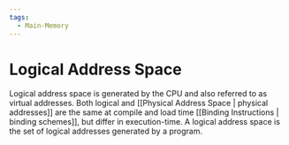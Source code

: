 ```yaml
---
tags:
  - Main-Memory
---
```

# Logical Address Space
Logical address space is generated by the CPU and also referred to as virtual addresses. Both logical and [[Physical Address Space | physical addresses]] are the same at compile and load time [[Binding Instructions | binding schemes]], but differ in execution-time. A logical address space is the set of logical addresses generated by a program.